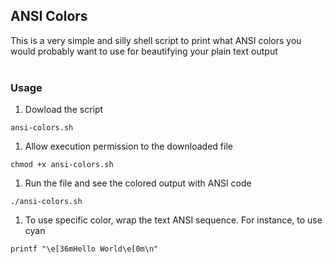 ## ANSI Colors
This is a very simple and silly shell script to print what ANSI colors you would probably want to use for beautifying your plain text output
<br/>
<br/>

### Usage

1. Dowload the script
```
ansi-colors.sh
```

1. Allow execution permission to the downloaded file
```
chmod +x ansi-colors.sh
```

1. Run the file and see the colored output with ANSI code
```
./ansi-colors.sh
```

1. To use specific color, wrap the text ANSI sequence. For instance, to use cyan
```shell
printf "\e[36mHello World\e[0m\n"
```


